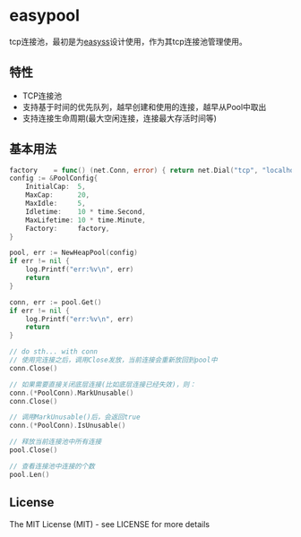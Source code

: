 # easypool
tcp连接池，最初是为[easyss](http://github.com/nange/easyss)设计使用，作为其tcp连接池管理使用。


## 特性
* TCP连接池
* 支持基于时间的优先队列，越早创建和使用的连接，越早从Pool中取出
* 支持连接生命周期(最大空闲连接，连接最大存活时间等)

## 基本用法
```go
factory    = func() (net.Conn, error) { return net.Dial("tcp", "localhost:7777") }
config := &PoolConfig{
	InitialCap:  5,
	MaxCap:      20,
	MaxIdle:     5,
	Idletime:    10 * time.Second,
	MaxLifetime: 10 * time.Minute,
	Factory:     factory,
}

pool, err := NewHeapPool(config)
if err != nil {
	log.Printf("err:%v\n", err)
	return
}

conn, err := pool.Get()
if err != nil {
	log.Printf("err:%v\n", err)
	return
}

// do sth... with conn
// 使用完连接之后，调用Close发放，当前连接会重新放回到pool中
conn.Close()

// 如果需要直接关闭底层连接(比如底层连接已经失效)，则：
conn.(*PoolConn).MarkUnusable()
conn.Close()

// 调用MarkUnusable()后，会返回true
conn.(*PoolConn).IsUnusable()

// 释放当前连接池中所有连接
pool.Close()

// 查看连接池中连接的个数
pool.Len()

```

## License

The MIT License (MIT) - see LICENSE for more details
